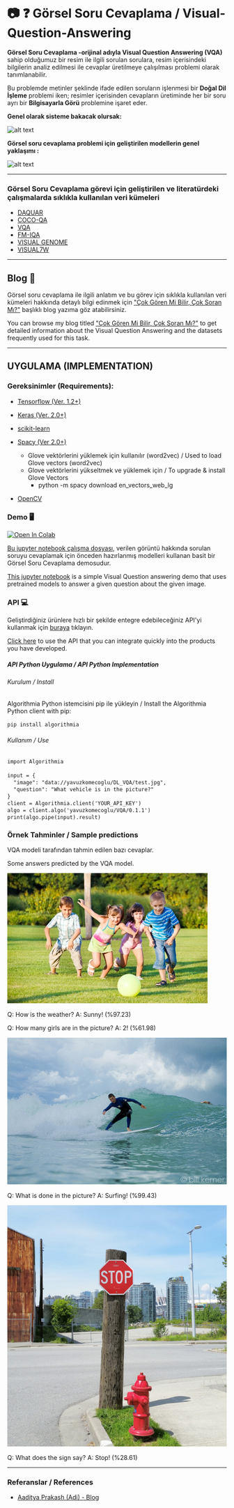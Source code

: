 # :camera: :question: Görsel Soru Cevaplama / Visual-Question-Answering

**Görsel Soru Cevaplama -orijinal adıyla Visual Question Answering (VQA)** sahip olduğumuz bir resim ile ilgili sorulan sorulara, resim içerisindeki bilgilerin analiz edilmesi ile cevaplar üretilmeye çalışılması problemi olarak tanımlanabilir.

Bu problemde metinler şeklinde ifade edilen soruların işlenmesi bir **Doğal Dil İşleme** problemi iken; resimler içerisinden cevapların üretiminde her bir soru ayrı bir **Bilgisayarla Görü** problemine işaret eder.

**Genel olarak sisteme bakacak olursak:**

![alt text](https://github.com/basakbuluz/Visual-Question-Answering/blob/master/images/VQA1.png "Logo Title Text 1")

**Görsel soru cevaplama problemi için geliştirilen modellerin genel yaklaşımı :**

![alt text](https://github.com/basakbuluz/Visual-Question-Answering/blob/master/images/VQAmodels.png "Logo Title Text 1")

---
### Görsel Soru Cevaplama görevi için geliştirilen ve literatürdeki çalışmalarda sıklıkla kullanılan veri kümeleri
* [DAQUAR](https://www.mpi-inf.mpg.de/departments/computer-vision-and-multimodal-computing/research/vision-and-language/visual-turing-challenge/)
* [COCO-QA](https://github.com/renmengye/imageqa-public/tree/master/data)
* [VQA](https://visualqa.org/index.html)
* [FM-IQA](http://research.baidu.com/Downloads)
* [VISUAL GENOME](https://visualgenome.org/)
* [VISUAL7W](http://web.stanford.edu/~yukez/visual7w/)
---

## Blog 📝

Görsel soru cevaplama ile ilgili anlatım ve bu görev için sıklıkla kullanılan veri kümeleri hakkında detaylı bilgi edinmek için ["Çok Gören Mi Bilir, Çok Soran Mı?"](https://medium.com/deep-learning-turkiye/%C3%A7ok-g%C3%B6ren-mi-bilir-%C3%A7ok-soran-m%C4%B1-4bed5efdba41) başlıklı blog yazıma göz atabilirsiniz.

You can browse my blog titled ["Çok Gören Mi Bilir, Çok Soran Mı?"](https://medium.com/deep-learning-turkiye/%C3%A7ok-g%C3%B6ren-mi-bilir-%C3%A7ok-soran-m%C4%B1-4bed5efdba41) to get detailed information about the Visual Question Answering and the datasets frequently used for this task.

---

## UYGULAMA (IMPLEMENTATION)

### Gereksinimler (Requirements): 

* [Tensorflow (Ver. 1.2+)](https://www.tensorflow.org/install/pip)
* [Keras (Ver. 2.0+)](https://pypi.org/project/Keras/)
* [scikit-learn](https://scikit-learn.org/stable/install.html)
* [Spacy (Ver 2.0+)](https://spacy.io/usage/)
    * Glove vektörlerini yüklemek için kullanılır (word2vec) / Used to load Glove vectors (word2vec)
    * Glove vektörlerini yükseltmek ve yüklemek için /  To upgrade & install Glove Vectors
       * python -m spacy download en_vectors_web_lg
       
* [OpenCV](https://pypi.org/project/opencv-python/)

### Demo 🖥️

[![Open In Colab](https://colab.research.google.com/assets/colab-badge.svg)](https://colab.research.google.com/github/basakbuluz/Visual-Question-Answering/blob/master/VisualQuestionAnsweringDemo.ipynb)

[Bu jupyter notebook çalışma dosyası](https://nbviewer.jupyter.org/github/basakbuluz/Visual-Question-Answering/blob/master/VisualQuestionAnsweringDemo.ipynb), verilen görüntü hakkında sorulan soruyu cevaplamak için önceden hazırlanmış modelleri kullanan basit bir Görsel Soru Cevaplama demosudur.

[This jupyter notebook](https://nbviewer.jupyter.org/github/basakbuluz/Visual-Question-Answering/blob/master/VisualQuestionAnsweringDemo.ipynb) is a simple Visual Question answering demo that uses pretrained models to answer a given question about the given image.

### API :computer:

Geliştirdiğiniz ürünlere hızlı bir şekilde entegre edebileceğiniz API'yi kullanmak için [buraya](https://algorithmia.com/algorithms/yavuzkomecoglu/VQA) tıklayın.

[Click here](https://algorithmia.com/algorithms/yavuzkomecoglu/VQA) to use the API that you can integrate quickly into the products you have developed.

##### API Python Uygulama / API Python Implementation
###### Kurulum / Install
Algorithmia Python istemcisini pip ile yükleyin / Install the Algorithmia Python client with pip:

```
pip install algorithmia
```

###### Kullanım / Use
```
import Algorithmia

input = {
  "image": "data://yavuzkomecoglu/DL_VQA/test.jpg",
  "question": "What vehicle is in the picture?"
}
client = Algorithmia.client('YOUR_API_KEY')
algo = client.algo('yavuzkomecoglu/VQA/0.1.1')
print(algo.pipe(input).result)
```

### Örnek Tahminler / Sample predictions 
VQA modeli tarafından tahmin edilen bazı cevaplar.

Some answers predicted by the VQA model.

![](images/test/test2.jpeg)

Q: How is the weather? 
A: Sunny! (%97.23)

Q: How many girls are in the picture?
A: 2! (%61.98)

![](images/test/test5.jpg)

Q: What is done in the picture?
A: Surfing! (%99.43)

![](images/test/test6.jpg)

Q: What does the sign say?
A: Stop! (%28.61)


---
### Referanslar / References

* [Aaditya Prakash (Adi) - Blog](https://iamaaditya.github.io/2016/04/visual_question_answering_demo_notebook)
